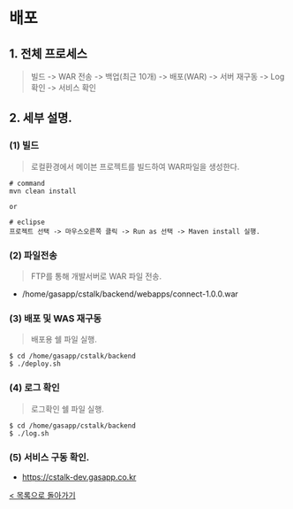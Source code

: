 # 배포
## 1. 전체 프로세스
> 빌드 -> WAR 전송  -> 백업(최근 10개) -> 배포(WAR) -> 서버 재구동 -> Log 확인 -> 서비스 확인


## 2. 세부 설명.
### (1) 빌드
> 로컬환경에서 메이븐 프로젝트를 빌드하여 WAR파일을 생성한다.
```
# command
mvn clean install

or

# eclipse
프로젝트 선택 -> 마우스오른쪽 클릭 -> Run as 선택 -> Maven install 실행.
``` 

### (2) 파일전송
> FTP를 통해 개발서버로 WAR 파일 전송.
- /home/gasapp/cstalk/backend/webapps/connect-1.0.0.war

### (3) 배포 및 WAS 재구동
> 배포용 쉘 파일 실행.
```
$ cd /home/gasapp/cstalk/backend
$ ./deploy.sh
```

### (4) 로그 확인
> 로그확인 쉘 파일 실행.
```
$ cd /home/gasapp/cstalk/backend
$ ./log.sh
```

### (5) 서비스 구동 확인.
- https://cstalk-dev.gasapp.co.kr

[< 목록으로 돌아가기](manual.md)

